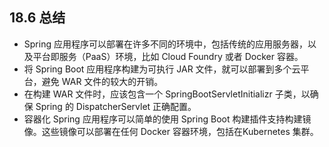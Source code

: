 ## 18.6 总结

* Spring 应用程序可以部署在许多不同的环境中，包括传统的应用服务器，以及平台即服务（PaaS）环境，比如 Cloud Foundry 或者 Docker 容器。
* 将 Spring Boot 应用程序构建为可执行 JAR 文件，就可以部署到多个云平台，避免 WAR 文件的较大的开销。
* 在构建 WAR 文件时，应该包含一个 SpringBootServletInitializr 子类，以确保 Spring 的 DispatcherServlet 正确配置。
* 容器化 Spring 应用程序可以简单的使用 Spring Boot 构建插件支持构建镜像。这些镜像可以部署在任何 Docker 容器环境，包括在Kubernetes 集群。